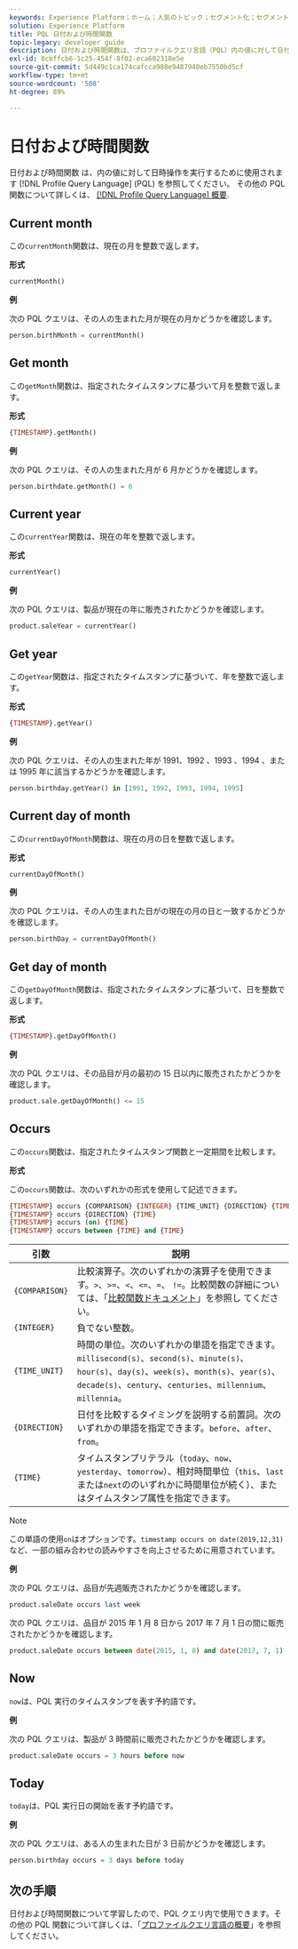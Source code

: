 ```yaml
---
keywords: Experience Platform；ホーム；人気のトピック；セグメント化；セグメント化；セグメント化サービス；pql;PQL；プロファイルクエリ言語；日付と時間関数；日時関数；日時；時刻；
solution: Experience Platform
title: PQL 日付および時間関数
topic-legacy: developer guide
description: 日付および時間関数は、プロファイルクエリ言語（PQL）内の値に対して日付と時間の操作を実行するために使用されます。
exl-id: 8cbffcb6-1c25-454f-8f02-eca602318e5e
source-git-commit: 5d449c1ca174cafcca988e9487940eb7550bd5cf
workflow-type: tm+mt
source-wordcount: '508'
ht-degree: 89%

---
```


# 日付および時間関数

日付および時間関数 は、内の値に対して日時操作を実行するために使用されます [!DNL Profile Query Language] (PQL) を参照してください。 その他の PQL 関数について詳しくは、 [[!DNL Profile Query Language] 概要](./overview.md).

## Current month

この`currentMonth`関数は、現在の月を整数で返します。

**形式**

```sql
currentMonth()
```

**例**

次の PQL クエリは、その人の生まれた月が現在の月かどうかを確認します。

```sql
person.birthMonth = currentMonth()
```

## Get month

この`getMonth`関数は、指定されたタイムスタンプに基づいて月を整数で返します。

**形式**

```sql
{TIMESTAMP}.getMonth()
```

**例**

次の PQL クエリは、その人の生まれた月が 6 月かどうかを確認します。

```sql
person.birthdate.getMonth() = 6
```

## Current year

この`currentYear`関数は、現在の年を整数で返します。

**形式**

```sql
currentYear()
```

**例**

次の PQL クエリは、製品が現在の年に販売されたかどうかを確認します。

```sql
product.saleYear = currentYear()
```

## Get year

この`getYear`関数は、指定されたタイムスタンプに基づいて、年を整数で返します。

**形式**

```sql
{TIMESTAMP}.getYear()
```

**例**

次の PQL クエリは、その人の生まれた年が 1991、1992 、1993 、1994 、または 1995 年に該当するかどうかを確認します。

```sql
person.birthday.getYear() in [1991, 1992, 1993, 1994, 1995]
```

## Current day of month

この`currentDayOfMonth`関数は、現在の月の日を整数で返します。

**形式**

```sql
currentDayOfMonth()
```

**例**

次の PQL クエリは、その人の生まれた日がの現在の月の日と一致するかどうかを確認します。

```sql
person.birthDay = currentDayOfMonth()
```

## Get day of month

この`getDayOfMonth`関数は、指定されたタイムスタンプに基づいて、日を整数で返します。

**形式**

```sql
{TIMESTAMP}.getDayOfMonth()
```

**例**

次の PQL クエリは、その品目が月の最初の 15 日以内に販売されたかどうかを確認します。

```sql
product.sale.getDayOfMonth() <= 15
```

## Occurs

この`occurs`関数は、指定されたタイムスタンプ関数と一定期間を比較します。

**形式**

この`occurs`関数は、次のいずれかの形式を使用して記述できます。

```sql
{TIMESTAMP} occurs {COMPARISON} {INTEGER} {TIME_UNIT} {DIRECTION} {TIME}
{TIMESTAMP} occurs {DIRECTION} {TIME}
{TIMESTAMP} occurs (on) {TIME}
{TIMESTAMP} occurs between {TIME} and {TIME}
```

| 引数 | 説明 |
| --------- | ----------- |
| `{COMPARISON}` | 比較演算子。次のいずれかの演算子を使用できます。`>`、`>=`、`<`、`<=`、`=`、 `!=`。比較関数の詳細については、「[比較関数ドキュメント](./comparison-functions.md)」を参照し てください。 |
| `{INTEGER}` | 負でない整数。 |
| `{TIME_UNIT}` | 時間の単位。次のいずれかの単語を指定できます。`millisecond(s)`、`second(s)`、`minute(s)`、`hour(s)`、`day(s)`、`week(s)`、`month(s)`、`year(s)`、`decade(s)`、`century`、`centuries`、`millennium`、`millennia`。 |
| `{DIRECTION}` | 日付を比較するタイミングを説明する前置詞。次のいずれかの単語を指定できます。`before`、`after`、`from`。 |
| `{TIME}` | タイムスタンプリテラル（`today`、`now`、`yesterday`、`tomorrow`）、相対時間単位（`this`、`last`または`next`ののいずれかに時間単位が続く）、またはタイムスタンプ属性を指定できます。 |

>[!NOTE]
>
>この単語の使用`on`はオプションです。`timestamp occurs on date(2019,12,31)`など、一部の組み合わせの読みやすさを向上させるために用意されています。

**例**

次の PQL クエリは、品目が先週販売されたかどうかを確認します。

```sql
product.saleDate occurs last week
```

次の PQL クエリは、品目が 2015 年 1 月 8 日から 2017 年 7 月 1 日の間に販売されたかどうかを確認します。

```sql
product.saleDate occurs between date(2015, 1, 8) and date(2017, 7, 1)
```

## Now

`now`は、PQL 実行のタイムスタンプを表す予約語です。

**例**

次の PQL クエリは、製品が 3 時間前に販売されたかどうかを確認します。

```sql
product.saleDate occurs = 3 hours before now
```

## Today

`today`は、PQL 実行日の開始を表す予約語です。

**例**

次の PQL クエリは、ある人の生まれた日が 3 日前かどうかを確認します。

```sql
person.birthday occurs = 3 days before today
```

## 次の手順

日付および時間関数について学習したので、PQL クエリ内で使用できます。その他の PQL 関数について詳しくは、「[プロファイルクエリ言語の概要](./overview.md)」を参照してください。
